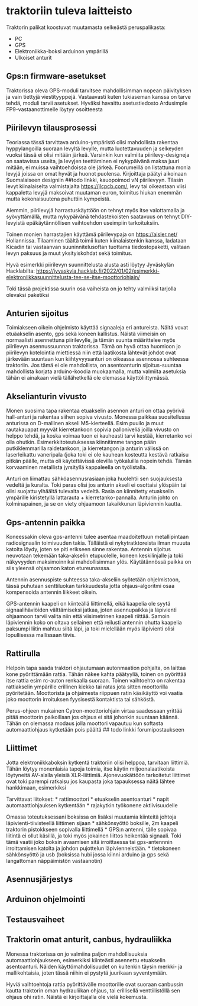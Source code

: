 # traktoriin tuleva laitteisto

Traktorin palikat koostuvat muutamasta selkeästä peruspalikasta:

   * PC
   * GPS
   * Elektroniikka-boksi arduinon ympärillä
   * Ulkoiset anturit


## Gps:n firmware-asetukset

Traktorissa oleva GPS-moduli tarvitsee mahdollisimman nopean päivityksen ja vain tiettyjä viestityyppejä. Vastaavasti kuten tukiaseman kanssa on tarve tehdä, moduli tarvii asetukset. Hyväksi havaittu asetustiedosto Ardusimple FP9-vastaanottimelle löytyy osoitteesta <TODO>



## Piirilevyn tilausprosessi

Teoriassa tässä tarvittava arduino-ympäristö olisi mahdollista rakentaa hyppylangoilla suoraan levyltä levylle, mutta luotettavuuden ja selkeyden vuoksi tässä ei olisi mitään järkeä. Varsinkin kun valmiita piirilevy-designeja on saatavissa useita, ja levyjen teettäminen ei nykypäivänä maksa juuri mitään, ei muissa vaihtoehdoissa ole järkeä. Foorumeillä on listattuna monia levyjä joissa on omat hyvät ja huonot puolensa. Kirjoittaja päätyi aikoinaan Suomalaiseen designiin ##todo linkki, kauopoimod vN piirilevyyn. Tilasin levyt kiinalaiselta valmistajalta https://jlcpcb.com/, levy tai oikeastaan viisi kappaletta levyjä maksoivat muutaman euron, toimitus hiukan enemmän mutta kokonaisuutena puhuttiin kympeistä.

Aiemmin, piirilevyjä harrastuskäyttöön on tehnyt myös itse valottamalla ja syövyttämällä, mutta nykypäivänä tehdastekoisten saatavuus on tehnyt DIY-levyistä epäkäytännöllisen vaihtoehdon useimpiin tarkoituksiin.

Toinen monien harrastajien käyttämä piirilevypaja on https://aisler.net/ Hollannissa. Tilaaminen täältä toimii kuten kiinalaistenkin kanssa, ladataan Kicadin tai vastaanvan suuninnitelusoftan tuottama tiedostopaketti, valitaan levyn paksuus ja muut yksityiskohdat sekä toimitus.

Hyvä esimerkki piirilevyn suunnittelusta alusta asti löytyy Jyväskylän Hacklabilta: https://jyvaskyla.hacklab.fi/2022/01/02/esimerkki-elektroniikkasuunnittelusta-tee-se-itse-moottoriohjain/

Toki tässä projektissa suurin osa vaiheista on jo tehty valmiiksi tarjolla olevaksi paketiksi

## Anturien sijoitus

Toimiakseen oikein ohjelmisto käyttää signaaleja eri antureista. Näitä vovat etuäakselin asento, gps sekä koneen kallistus. Näistä viimeisin on normaalisti asennettuna piirilevylle, ja tämän suunta määrittelee myös piirilevyn asennussuunnan traktorissa. Tämä on hyvä ottaa huomioon jo piirilevyn kotelointia miettiessä niin että laatikosta lähtevät johdot ovat järkevään suuntaan kun kiihtyvyysanturi on oikeassa asennossa suhteessa traktoriin. Jos tämä ei ole mahdollista, on asentoanturin sijoitus-suuntaa mahdollista korjata arduino-koodia muokaamalla, mutta valmiita asetuksia tähän ei ainakaan vielä tällähetkellä ole olemassa käyttöliittymässä. 

## Akselianturin vivusto

Monen suosima tapa rakentaa etuakselin asennon anturi on ottaa pyörivä hall-anturi ja rakentaa siihen sopiva vivusto. Monessa paikkaa suositellussa anturissa on D-mallinen akseli M5-kierteellä. Esim puuilo ja muut rautakauapat myyvät kierretankoon sopivia palloniveliä joilla vivusto on helppo tehdä, ja koska voimaa tuon ei kauheasti tarvi kestää, kierretanko voi olla ohutkin. Esimerkkitoteutuksessa kiinnitimme tangon pään putkiklemmarilla raidetankoon, ja kierretangon ja anturin välissä on laserleikattu vaneripala (joka toki ei ole kauhean kosteutta kestävä ratkaisu pitkän päälle, mutta oli käytettävissä olevilla työkaluilla nopein tehdä. Tämän korvaaminen metallista jyrsityllä kappaleella on työlistalla. 

Anturi on liimattau sähköasennusrasiaan joka huolehtii sen suojauksesta vedeltä ja kuralta. Toki paras olisi jos anturin akseli ei osottaisi ylöspäin tai olisi suojattu ylhäältä tulevalta vedeltä. Rasia on kiinnitetty etuakselin ympärille kiristetyllä lattarauta + kierretanko-pannalla. Anturin johto on kolminapainen, ja se on viety ohjaamoon takaikkunan läpiviennin kautta.

## Gps-antennin paikka

Koneessakin oleva gps-antenni tulee asentaa maadoitettuun metallipintaan radiosignaalin toimivuuden takia. Tälläistä ei nykytratktoreista ilman muuuta katolta löydy, joten se piti erikseen sinne rakentaa. Antennin sijoitus neuvotaan tekemään taka-akselin etupuolelle, koneen keskilinjalle ja toki näkyvyyden maksimoinniksi mahdollisimman ylös. Käytätännössä paikka on siis yleensä ohjaamon katon etureunasssa.

Antennin asennuspiste suhteessa taka-akseliin syötetään ohjelmistoon, tässä puhutaan senttiluokan tarkkuudesta jotta ohjaus-algoritmi osaa kompensoida antennin liikkeet oikein.

GPS-antennin kaapeli on kiinteällä liittimellä, eikä kaapelia ole syytä signaalihäviöiden välttämiseksi jatkaa, joten asennupaikka ja läpivienti ohjaamoon tarvii valita niin että viisimetrinen kaapeli riittää. Samoin läpiviennin koko on oltava sellainen että reilusti antennin ohutta kaapelia paksumpi liitin mahtuu siitä läpi, ja toki mielellään myös läpivienti olisi lopullisessa mallissaan tiivis.

## Rattirulla

Helpoin tapa saada traktori ohjautumaan autonmaation pohjalta, on laittaa kone pyörittämään rattia. Tähän näkee kahta päätyyliä, toinen on pyörittää itse rattia esim rc-auton renkaalla suoraan. Toinen vaihtoehto on rakentaa rattiakselin ympärille erillinen kiekko tai ratas jota sitten moottorilla pyöritetään. Moottorista ja ohjaimesta riippuen ratin käsikäyttö voi vaatia joko moottorin irroituksen fyysisestä kontaktista tai sähköstä.

Perus-ohjeen mukainen Cytron-moottoriohjain virtaa saadessaan yrittää pitää moottorin paikoillaan jos ohjaus ei sitä johonkin suuntaan käännä. Tähän on olemassa modaus jolla moottori vapautuu kun softasta automaattiohjaus kytketään pois päältä ## todo linkki forumipostaukseen

## Liittimet

Jotta elektroniikkaboksin kytkentä traktoriin olisi helppoa, tarvitaan liittimiä. Tähän löytyy monenlaisia tapoja toimia, itse käytin miljoonalaatikoista löytyneitä AV-alalla yleisiä XLR-liittimiä. Ajonevuokättöön tarkoitetut liittimet ovat toki parempi ratkaisu jos kaupasta joka tapauksessa näitä lähtee hankkimaan, esimerkiksi <todo>

Tarvittavat liitokset:
	* rattimoottori
    * etuakselin asentoanturi
    * napit automaattiohjauksen kytkentään
    * rajakytkin työkonene aktiivisuudelle

Omassa toteutuksessani boksissa on lisäksi muutamia kiinteitä johtoja läpivienti-tiivisteellä liittimen sijaan
    * sähkönsyöttö boksille, 2m kaapeli traktorin pistokkseen sopivalla liittimellä
	* GPS:n antenni, tälle sopivaa liitintä ei ollut käsillä, ja toki myös jokainen liittos heikentää signaali. Toki tämä vaatii joko boksin avaamisen sitä irroittaessa tai gps-antennnin irroittamisen katolta ja johdon pujottelun läpivienneistään.
    * tietokoneen sähkönsyöttö ja usb (boksissa hubi jossa kiinni arduino ja gps sekä langattoman näppäimistön vastaanotin)

## Asennusjärjestys

## Arduinon ohjelmointi

## Testausvaiheet

## Traktorin omat anturit, canbus, hydrauliikka

Monessa traktorissa on jo valmiina paljon mahdollisuuksia automaattiohjaukseen, esimerkiksi kiinteästi asennettu etuakselin asentoanturi. Näiden käyttömahdolisuudet on kuitenkin täysin merkki- ja mallikohtaisia, joten tässä niihin ei pystytä juurikaan syventymään.

Hyviä vaihtoehtoja rattia pyörittävälle moottorille ovat suoraan canbussin kautta traktorin oman hydrauliikan ohjaus, tai erillisellä venttiilistöllä sen ohjaus ohi ratin. Näistä ei kirjoittajalla ole vielä kokemusta.